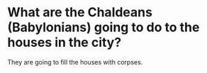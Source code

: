 # What are the Chaldeans (Babylonians) going to do to the houses in the city?

They are going to fill the houses with corpses.

